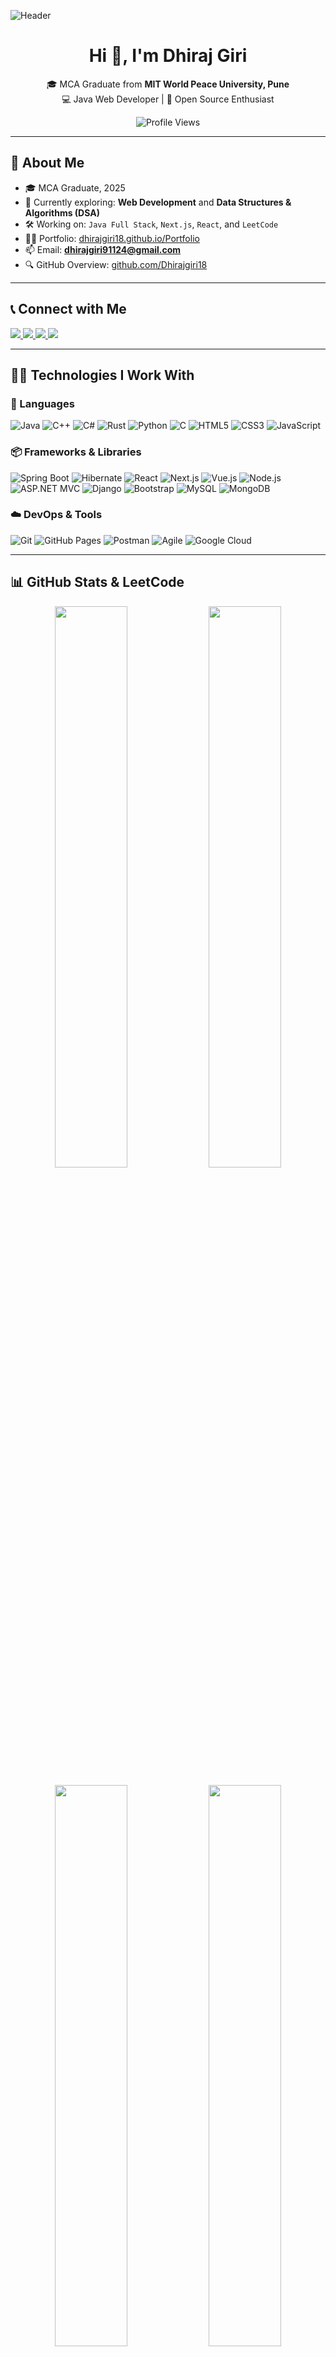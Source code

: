 ![Header](https://user-images.githubusercontent.com/73381050/159761453-a71ebbb1-6b0b-46c0-bc14-2b4327b8bde0.png)

<h1 align="center">Hi 👀, I'm Dhiraj Giri</h1>

<p align="center">
  🎓 MCA Graduate from <strong>MIT World Peace University, Pune</strong> <br/>
  💻 Java Web Developer | 🚀 Open Source Enthusiast
</p>

<p align="center">
  <img src="https://komarev.com/ghpvc/?username=Dhirajgiri18&label=Profile%20views&color=0e75b6&style=flat" alt="Profile Views" />
</p>

---

## 🚀 About Me

- 🎓 MCA Graduate, 2025
- 🌱 Currently exploring: **Web Development** and **Data Structures & Algorithms (DSA)**
- 🛠️ Working on: `Java Full Stack`, `Next.js`, `React`, and `LeetCode`
- 👨‍💻 Portfolio: [dhirajgiri18.github.io/Portfolio](https://dhirajgiri18.github.io/Portfolio/)
- 📫 Email: **dhirajgiri91124@gmail.com**
- 🔍 GitHub Overview: [github.com/Dhirajgiri18](https://github.com/Dhirajgiri18?tab=overview)

---

## 📞 Connect with Me

<p align="left">
  <a href="https://www.linkedin.com/in/dhiraj-giri18/" target="_blank">
    <img src="https://img.shields.io/badge/LinkedIn-Dhiraj%20Giri-blue?style=for-the-badge&logo=linkedin&logoColor=white" />
  </a>
  <a href="https://www.instagram.com/dhiraj__giri/" target="_blank">
    <img src="https://img.shields.io/badge/Instagram-@dhiraj__giri-purple?style=for-the-badge&logo=instagram&logoColor=white" />
  </a>
  <a href="mailto:dhirajgiri91124@gmail.com" target="_blank">
    <img src="https://img.shields.io/badge/Gmail-dhirajgiri91124@gmail.com-c14438?style=for-the-badge&logo=gmail&logoColor=white" />
  </a>
  <a href="https://dhirajgiri18.github.io/Portfolio/" target="_blank">
    <img src="https://img.shields.io/badge/Portfolio-Visit-black?style=for-the-badge&logo=github&logoColor=white" />
  </a>
</p>

---

## 👨‍💻 Technologies I Work With

### 🧠 Languages
![Java](https://img.shields.io/badge/Java-E34A86?style=for-the-badge&logo=java&logoColor=white)
![C++](https://img.shields.io/badge/C++-00599C?style=for-the-badge&logo=c%2B%2B)
![C#](https://img.shields.io/badge/C%23-9B4F96?style=for-the-badge&logo=csharp&logoColor=white)
![Rust](https://img.shields.io/badge/Rust-black?style=for-the-badge&logo=rust&logoColor=white)
![Python](https://img.shields.io/badge/Python-FFD43B?style=for-the-badge&logo=python&logoColor=black)
![C](https://img.shields.io/badge/C-E34F26?style=for-the-badge&logo=c&logoColor=white)
![HTML5](https://img.shields.io/badge/HTML5-E34F26?style=for-the-badge&logo=html5&logoColor=white)
![CSS3](https://img.shields.io/badge/CSS3-264de4?style=for-the-badge&logo=css3&logoColor=white)
![JavaScript](https://img.shields.io/badge/JavaScript-F7DF1E?style=for-the-badge&logo=javascript&logoColor=black)

### 📦 Frameworks & Libraries
![Spring Boot](https://img.shields.io/badge/Spring_Boot-6DB33F?style=for-the-badge&logo=spring-boot&logoColor=white)
![Hibernate](https://img.shields.io/badge/Hibernate-59666C?style=for-the-badge&logo=hibernate)
![React](https://img.shields.io/badge/React-61DAFB?style=for-the-badge&logo=react&logoColor=black)
![Next.js](https://img.shields.io/badge/Next.js-000000?style=for-the-badge&logo=next.js&logoColor=white)
![Vue.js](https://img.shields.io/badge/Vue.js-4FC08D?style=for-the-badge&logo=vue.js&logoColor=white)
![Node.js](https://img.shields.io/badge/Node.js-339933?style=for-the-badge&logo=node.js&logoColor=white)
![ASP.NET MVC](https://img.shields.io/badge/ASP.NET_MVC-512BD4?style=for-the-badge&logo=dotnet&logoColor=white)
![Django](https://img.shields.io/badge/Django-092E20?style=for-the-badge&logo=django&logoColor=white)
![Bootstrap](https://img.shields.io/badge/Bootstrap-563D7C?style=for-the-badge&logo=bootstrap&logoColor=white)
![MySQL](https://img.shields.io/badge/MySQL-00758F?style=for-the-badge&logo=mysql&logoColor=white)
![MongoDB](https://img.shields.io/badge/MongoDB-47A248?style=for-the-badge&logo=mongodb&logoColor=white)

### ☁️ DevOps & Tools
![Git](https://img.shields.io/badge/Git-F05032?style=for-the-badge&logo=git&logoColor=white)
![GitHub Pages](https://img.shields.io/badge/GitHub_Pages-222222?style=for-the-badge&logo=githubpages&logoColor=white)
![Postman](https://img.shields.io/badge/Postman-FF6C37?style=for-the-badge&logo=postman&logoColor=white)
![Agile](https://img.shields.io/badge/Agile-2496ED?style=for-the-badge&logo=scrumalliance&logoColor=white)
![Google Cloud](https://img.shields.io/badge/Google_Cloud-4285F4?style=for-the-badge&logo=googlecloud&logoColor=white)

---

## 📊 GitHub Stats & LeetCode

<p align="center"> 
  <img width="48%" src="https://leetcard.jacoblin.cool/dhirajgiri18?theme=light&font=Inika" />
  <img width="48%" src="https://github-readme-streak-stats.herokuapp.com/?user=Dhirajgiri18&theme=dark" />
</p>

<p align="center"> 
  <img width="48%" src="https://github-readme-stats.vercel.app/api/top-langs?username=Dhirajgiri18&show_icons=true&layout=compact&bg_color=30,e96443,904e95&title_color=fff&text_color=fff" />
  <img width="48%" src="https://github-readme-stats.vercel.app/api?username=Dhirajgiri18&show_icons=true&bg_color=30,e96443,904e95&title_color=fff&text_color=fff" />
</p>

---

⭐️ From [Dhiraj Giri](https://github.com/Dhirajgiri18)
